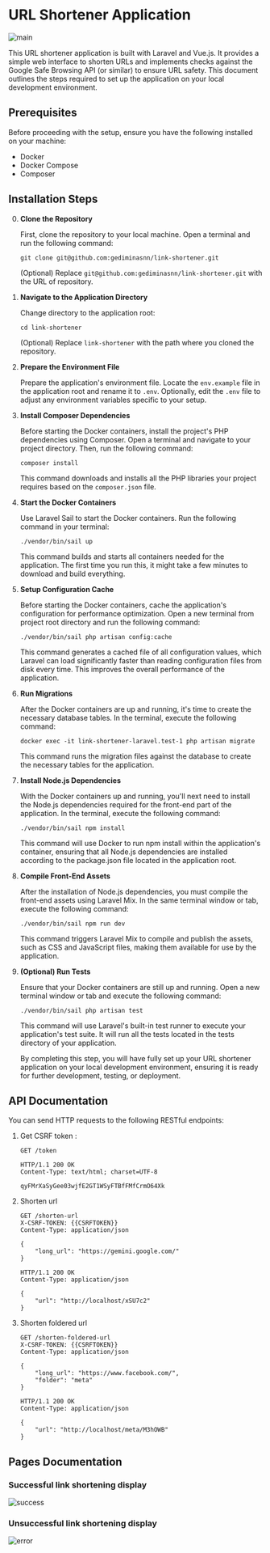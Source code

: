 # URL Shortener Application
![main](https://github.com/gediminasnn/php-l-jsn-v.link-shortener/assets/70708109/ff2a0241-54e1-4175-a3fe-7fb6f022af79)

This URL shortener application is built with Laravel and Vue.js. It provides a simple web interface to shorten URLs and implements checks against the Google Safe Browsing API (or similar) to ensure URL safety. This document outlines the steps required to set up the application on your local development environment.

## Prerequisites

Before proceeding with the setup, ensure you have the following installed on your machine:

-   Docker
-   Docker Compose
-   Composer

## Installation Steps

0.  **Clone the Repository**
    
    First, clone the repository to your local machine. Open a terminal and run the following command:
    
    `git clone git@github.com:gediminasnn/link-shortener.git` 
    
    (Optional) Replace `git@github.com:gediminasnn/link-shortener.git` with the URL of repository.
    
1.  **Navigate to the Application Directory**
    
    Change directory to the application root:
    
    `cd link-shortener` 
    
    (Optional) Replace `link-shortener` with the path where you cloned the repository.
    
2.  **Prepare the Environment File**
    
    Prepare the application's environment file. Locate the `env.example` file in the application root and rename it to `.env`. Optionally, edit the `.env` file to adjust any environment variables specific to your setup.

3.  **Install Composer Dependencies**

    Before starting the Docker containers, install the project's PHP dependencies using Composer. Open a terminal and navigate to your project directory. Then, run the following command:

    `composer install`

    This command downloads and installs all the PHP libraries your project requires based on the `composer.json` file.

4.  **Start the Docker Containers**
    
    Use Laravel Sail to start the Docker containers. Run the following command in your terminal:
    
    `./vendor/bin/sail up` 
    
    This command builds and starts all containers needed for the application. The first time you run this, it might take a few minutes to download and build everything.
    
5.  **Setup Configuration Cache**

    Before starting the Docker containers, cache the application's configuration for performance optimization. Open a new terminal from project root directory and run the following command:

    `./vendor/bin/sail php artisan config:cache`

    This command generates a cached file of all configuration values, which Laravel can load significantly faster than reading configuration files from disk every time. This improves the overall performance of the application.
    
6.  **Run Migrations**
    
    After the Docker containers are up and running, it's time to create the necessary database tables. In the terminal, execute the following command:
    
    `docker exec -it link-shortener-laravel.test-1 php artisan migrate` 
    
    This command runs the migration files against the database to create the necessary tables for the application.

7.  **Install Node.js Dependencies**
    
    With the Docker containers up and running, you'll next need to install the Node.js dependencies required for the front-end part of the application. In the terminal, execute the following command:
    
    `./vendor/bin/sail npm install` 
    
    This command will use Docker to run npm install within the application's container, ensuring that all Node.js dependencies are installed according to the package.json file located in the application root.

8.  **Compile Front-End Assets**
    
    After the installation of Node.js dependencies, you must compile the front-end assets using Laravel Mix. In the same terminal window or tab, execute the following command:
    
    `./vendor/bin/sail npm run dev` 
    
    This command triggers Laravel Mix to compile and publish the assets, such as CSS and JavaScript files, making them available for use by the application.

9.  **(Optional) Run Tests**
    
    Ensure that your Docker containers are still up and running. Open a new terminal window or tab and execute the following command:
    
    `./vendor/bin/sail php artisan test` 
    
    This command will use Laravel's built-in test runner to execute your application's test suite. It will run all the tests located in the tests directory of your application.

    By completing this step, you will have fully set up your URL shortener application on your local development environment, ensuring it is ready for further development, testing, or deployment.

## API Documentation

You can send HTTP requests to the following RESTful endpoints:

1. Get CSRF token :

    `GET /token`
    ```
    HTTP/1.1 200 OK
    Content-Type: text/html; charset=UTF-8

    qyFMrXaSyGee03wjfE2GT1WSyFTBfFMfCrmO64Xk
    ```

2. Shorten url
    ```
    GET /shorten-url
    X-CSRF-TOKEN: {{CSRFTOKEN}}
    Content-Type: application/json

    {
        "long_url": "https://gemini.google.com/"
    }
    ``` 

    ```
    HTTP/1.1 200 OK
    Content-Type: application/json
    
    {
        "url": "http://localhost/xSU7c2"
    }
    ```

2. Shorten foldered url
    ```
    GET /shorten-foldered-url
    X-CSRF-TOKEN: {{CSRFTOKEN}}
    Content-Type: application/json

    {
        "long_url": "https://www.facebook.com/",
        "folder": "meta"
    }

    ``` 

    ```
    HTTP/1.1 200 OK
    Content-Type: application/json
    
    {
        "url": "http://localhost/meta/M3hOWB"
    }
    ```

## Pages Documentation

### Successful link shortening display
![success](https://github.com/gediminasnn/gediminasnn/assets/70708109/16d90d0d-26f3-4c4e-bc1b-dd87cb200ea9)

### Unsuccessful link shortening display
![error](https://github.com/gediminasnn/gediminasnn/assets/70708109/4d155757-eefb-4f87-9f10-7331cabc4a17)
